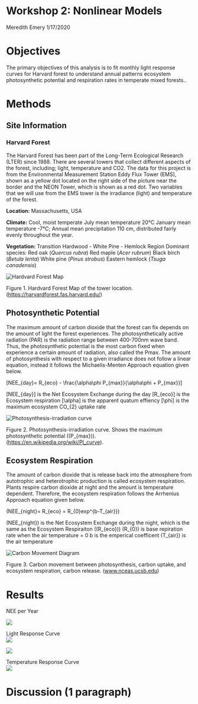 Workshop 2: Nonlinear Models
================
Meredith Emery
1/17/2020

# Objectives

The primary objectives of this analysis is to fit monthly light response
curves for Harvard forest to understand annual patterns ecosystem
photosynthetic potential and respiration rates in temperate mixed
forests..

# Methods

## Site Information

### Harvard Forest

The Harvard Forest has been part of the Long-Term Ecological Research
(LTER) since 1988. There are several towers that collect different
aspects of the forest, including; light, temperature and CO2. The data
for this project is from the Environmental Measurement Station Eddy Flux
Tower (EMS), shown as a yellow dot located on the right side of the
picture near the border and the NEON Tower, which is shown as a red dot.
Two variables that we will use from the EMS tower is the irradiance
(light) and temperature of the forest.

**Location:** Massachusetts, USA

**Climate:** Cool, moist temperate July mean temperature 20°C January
mean temperature -7°C; Annual mean precipitation 110 cm, distributed
fairly evenly throughout the year.

**Vegetation:** Transition Hardwood - White Pine - Hemlock Region
Dominant species: Red oak (*Quercus rubra*) Red maple (*Acer rubrum*)
Black birch (*Betula lenta*) White pine (*Pinus strobus*) Eastern
hemlock (*Tsuga canadensis*)

![Hardvard Forest
Map](https://harvardforest.fas.harvard.edu/sites/harvardforest.fas.harvard.edu/files/data/p07/hf070/site-map.jpg)

Figure 1. Hardvard Forest Map of the tower location.
(<https://harvardforest.fas.harvard.edu/>)

## Photosynthetic Potential

The maximum amount of carbon dioxide that the forest can fix depends on
the amount of light the forest experiences. The photosynthetically
active radiation (PAR) is the radiation range between 400-700nm wave
band. Thus, the photosynthetic potential is the most carbon fixed when
experience a certain amount of radiation, also called the Pmax. The
amount of photosynthesis with respect to a given irradiance does not
follow a linear equation, instead it follows the Michaelis-Menten
Approach equation given below.

\[NEE_{day}= R_{eco} - \frac{\alpha\phi P_{max}}{\alpha\phi + P_{max}}\]

\[NEE_{day}\] is the Net Ecosystem Exchange during the day \[R_{eco}\]
is the Ecosystem respiration \[\alpha\] is the apparent quatum effiency
\[\phi\] is the maximum ecosystem CO\_{2} uptake rate

![Photosynthesis-irradiation
curve](https://upload.wikimedia.org/wikipedia/commons/6/6d/Photosynthesis-irradiance_curve.gif)

Figure 2. Photosynthesis-irradiation curve. Shows the maximum
photosynthetic potential (\(P_{max}\)).
(<https://en.wikipedia.org/wiki/PI_curve>).

## Ecosystem Respiration

The amount of carbon dioxide that is release back into the atmosphere
from autotrophic and heterotrophic production is called ecosystem
respiration. Plants respire carbon dioxide at night and the amount is
temperature dependent. Therefore, the ecosystem respiration follows the
Arrhenius Approach equation given below.

\(NEE_{night}= R_{eco} = R_{0}exp^{b-T_{air}}\)

\(NEE_{night}\) is the Net Ecosystem Exchange during the night, which is
the same as the Ecosystem Respiraiton (\(R_{eco}\)) \(R_{0}\) is base
repiration rate when the air temperature = 0 b is the emperical
coefficent \(T_{air}\) is the air temperature

![Carbon Movement
Diagram](https://www.nceas.ucsb.edu/files/news/images/Carbone_CarbonMovementDiagram_0.png)

Figure 3. Carbon movement between photosynthesis, carbon uptake, and
ecosystem respiration, carbon release. (www.nceas.ucsb.edu)

# Results

NEE per
Year

<img src="Assignments_Workshop-2-Nonlinear-models_files/figure-gfm/unnamed-chunk-1-1.png" style="display: block; margin: auto;" />

Light Response Curve
<img src="Assignments_Workshop-2-Nonlinear-models_files/figure-gfm/unnamed-chunk-2-1.png" style="display: block; margin: auto;" />

<img src="Assignments_Workshop-2-Nonlinear-models_files/figure-gfm/unnamed-chunk-3-1.png" style="display: block; margin: auto;" />

Temperature Response Curve
<img src="Assignments_Workshop-2-Nonlinear-models_files/figure-gfm/unnamed-chunk-4-1.png" style="display: block; margin: auto;" />

# Discussion (1 paragraph)
